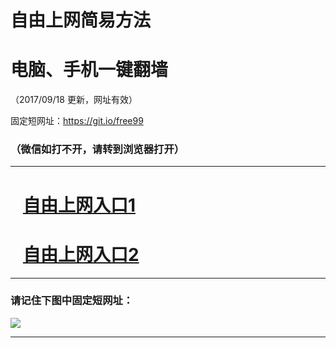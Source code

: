 ﻿# 自由上网简易方法

# 电脑、手机一键翻墙

（2017/09/18 更新，网址有效）

固定短网址：https://git.io/free99

### （微信如打不开，请转到浏览器打开）


***





# &nbsp;&nbsp; <a href="http://ft222242602.fwq-tz1005.info/fwqtz01.html?t=091800125729 " target="_blank">自由上网入口1</a>
# &nbsp;&nbsp; <a href="http://ft2120831252.fwq-tz1006.info/fwqtz02.html?t=091800117693 " target="_blank">自由上网入口2</a>
***

### 请记住下图中固定短网址：

<img src="https://s3-us-west-2.amazonaws.com/fwq-1001/yjfq-20170905okok.png" /> 


***

